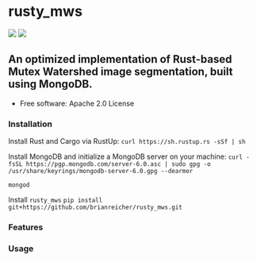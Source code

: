 # rusty_mws

[![](https://img.shields.io/pypi/pyversions/mwatershed.svg)](https://pypi.python.org/pypi/mwatershed)
[![](https://img.shields.io/badge/code%20style-black-000000.svg)](https://github.com/ambv/black)


## An optimized implementation of Rust-based Mutex Watershed image segmentation, built using MongoDB.



* Free software: Apache 2.0 License

### Installation

Install Rust and Cargo via RustUp:
`curl https://sh.rustup.rs -sSf | sh`

Install MongoDB and initialize a MongoDB server on your machine:
`curl -fsSL https://pgp.mongodb.com/server-6.0.asc | sudo gpg -o /usr/share/keyrings/mongodb-server-6.0.gpg --dearmor`

`mongod`

Install `rusty_mws`
`pip install git+https://github.com/brianreicher/rusty_mws.git`

### Features


### Usage
